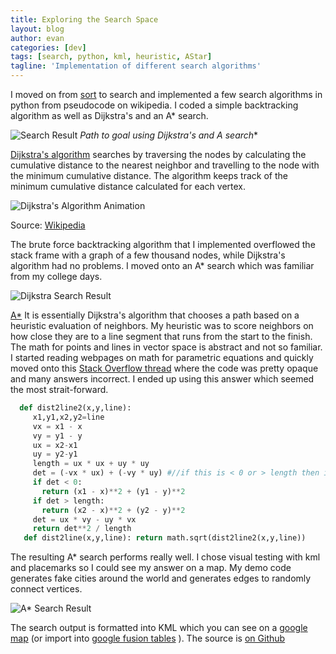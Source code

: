 ```yaml
---
title: Exploring the Search Space
layout: blog
author: evan
categories: [dev]
tags: [search, python, kml, heuristic, AStar]
tagline: 'Implementation of different search algorithms'
---
```

 [google-map]: https://maps.google.com/maps?q=http%3A//kindasimplesolutions.com/assets/kml/astar_dijkstra.kml "Search results on google maps"
 [sort]: http://kindasimplesolutions.com/blog/upsifting-heapsort/ "df"
 [SO-point-line-distance]: http://stackoverflow.com/questions/849211/shortest-distance-between-Basht-and-a-line-segment "dsf"
 [google-fusion-tables]: https://support.google.com/fusiontables/answer/2571232 "df"
 [dijkstras-algorithm]: http://en.wikipedia.org/wiki/Dijkstra's_algorithm "adf"
 [dijkstras-algorithm-animation]: http://upload.wikimedia.org/wikipedia/commons/5/57/Dijkstra_Animation.gif
 [a-star]: http://en.wikipedia.org/wiki/A*_search_algorithm "A* search on wikipedia"
 [github-search]: https://github.com/kindasimple/play/tree/master/python/search "Seach code in python on Github"
 [search-result]: https://kindasimplesolutions.com.s3.amazonaws.com/images/search-kml/search-result.png
 [search-dijkstra]: https://kindasimplesolutions.com.s3.amazonaws.com/images/search-kml/dijkstra-search-path.png
 [search-astar]: https://kindasimplesolutions.com.s3.amazonaws.com/images/search-kml/astar-search-path.png
I moved on from [sort][sort] to search and implemented a few search algorithms in python from pseudocode on wikipedia. I coded a simple backtracking algorithm as well as Dijkstra's and an A* search.

![Search Result][search-result]
**Path to goal using Dijkstra's and A* search**

[Dijkstra's algorithm][dijkstras-algorithm] searches by traversing the nodes by calculating the cumulative distance to the nearest neighbor and travelling to the node with the minimum cumulative distance. The algorithm keeps track of the minimum cumulative distance calculated for each vertex.

![Dijkstra's Algorithm Animation][dijkstras-algorithm-animation]

Source: [Wikipedia](http://en.wikipedia.org/wiki/File:Dijkstra_Animation.gif)

The brute force backtracking algorithm that I implemented overflowed the stack frame with a graph of a few thousand nodes, while Dijkstra's algorithm had no problems. I moved onto an A* search which was familiar from my college days.

![Dijkstra Search Result][search-dijkstra]

[A*][a-star] It is essentially Dijkstra's algorithm that chooses a path based on a heuristic evaluation of neighbors. My heuristic was to score neighbors on how close they are to a line segment that runs from the start to the finish. The math for points and lines in vector space is abstract and not so familiar. I started reading webpages on math for parametric equations and quickly moved onto this [Stack Overflow thread][SO-point-line-distance] where the code was pretty opaque and many answers incorrect. I ended up using this answer which seemed the most strait-forward.

```Python
  def dist2line2(x,y,line):
     x1,y1,x2,y2=line
     vx = x1 - x
     vy = y1 - y
     ux = x2-x1
     uy = y2-y1
     length = ux * ux + uy * uy
     det = (-vx * ux) + (-vy * uy) #//if this is < 0 or > length then its outside the line segment
     if det < 0:
       return (x1 - x)**2 + (y1 - y)**2
     if det > length:
       return (x2 - x)**2 + (y2 - y)**2
     det = ux * vy - uy * vx
     return det**2 / length
   def dist2line(x,y,line): return math.sqrt(dist2line2(x,y,line))
```

The resulting A* search performs really well. I chose visual testing with kml and placemarks so I could see my answer on a map. My demo code generates fake cities around the world and generates edges to randomly connect vertices.

![A* Search Result][search-astar]

The search output is formatted into KML which you can see on a [google map][google-map] (or import into [google fusion tables][google-fusion-tables] ). The source is [on Github][github-search]
